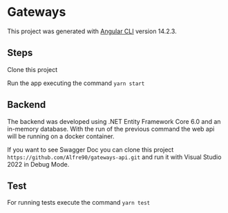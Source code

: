 # Gateways

This project was generated with [Angular CLI](https://github.com/angular/angular-cli) version 14.2.3.

## Steps

Clone this project

Run the app executing the command `yarn start`

## Backend

The backend was developed using .NET Entity Framework Core 6.0 and an in-memory database.
With the run of the previous command the web api will be running on a docker container.

If you want to see Swagger Doc you can clone this project `https://github.com/Alfre90/gateways-api.git` and run it with Visual Studio 2022 in Debug Mode.

## Test

For running tests execute the command `yarn test`
